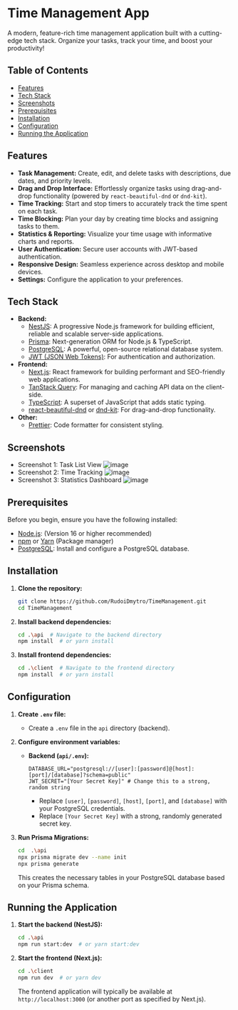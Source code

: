 # Time Management App
A modern, feature-rich time management application built with a cutting-edge tech stack.  Organize your tasks, track your time, and boost your productivity!

## Table of Contents

*   [Features](#features)
*   [Tech Stack](#tech-stack)
*   [Screenshots](#screenshots)
*   [Prerequisites](#prerequisites)
*   [Installation](#installation)
*   [Configuration](#configuration)
*   [Running the Application](#running-the-application)

## Features

*   **Task Management:** Create, edit, and delete tasks with descriptions, due dates, and priority levels.
*   **Drag and Drop Interface:**  Effortlessly organize tasks using drag-and-drop functionality (powered by `react-beautiful-dnd` or `dnd-kit`).
*   **Time Tracking:**  Start and stop timers to accurately track the time spent on each task.
*   **Time Blocking:**  Plan your day by creating time blocks and assigning tasks to them.
*   **Statistics & Reporting:**  Visualize your time usage with informative charts and reports.
*   **User Authentication:** Secure user accounts with JWT-based authentication.
*   **Responsive Design:**  Seamless experience across desktop and mobile devices.
*   **Settings:** Configure the application to your preferences.

## Tech Stack

*   **Backend:**
    *   [NestJS](https://nestjs.com/): A progressive Node.js framework for building efficient, reliable and scalable server-side applications.
    *   [Prisma](https://www.prisma.io/):  Next-generation ORM for Node.js & TypeScript.
    *   [PostgreSQL](https://www.postgresql.org/):  A powerful, open-source relational database system.
    *   [JWT (JSON Web Tokens)](https://jwt.io/): For authentication and authorization.
*   **Frontend:**
    *   [Next.js](https://nextjs.org/):  React framework for building performant and SEO-friendly web applications.
    *   [TanStack Query](https://tanstack.com/query/latest): For managing and caching API data on the client-side.
    *   [TypeScript](https://www.typescriptlang.org/):  A superset of JavaScript that adds static typing.
    *   [react-beautiful-dnd](https://github.com/atlassian/react-beautiful-dnd) or [dnd-kit](https://dndkit.com/): For drag-and-drop functionality.
*   **Other:**
    *   [Prettier](https://prettier.io/): Code formatter for consistent styling.

## Screenshots

*   Screenshot 1:  Task List View
![image](https://github.com/user-attachments/assets/f9330942-1b26-4c9a-8499-d3063a7e5880)
*   Screenshot 2:  Time Tracking
![image](https://github.com/user-attachments/assets/6eccb2fd-293c-474b-ba18-92d7d2f0cae7)
*   Screenshot 3:  Statistics Dashboard
![image](https://github.com/user-attachments/assets/16cdad52-71c1-4a48-a78d-576073cbbc39)

## Prerequisites

Before you begin, ensure you have the following installed:

*   [Node.js](https://nodejs.org/): (Version 16 or higher recommended)
*   [npm](https://www.npmjs.com/) or [Yarn](https://yarnpkg.com/) (Package manager)
*   [PostgreSQL](https://www.postgresql.org/):  Install and configure a PostgreSQL database.

## Installation

1.  **Clone the repository:**

    ```bash
    git clone https://github.com/RudoiDmytro/TimeManagement.git
    cd TimeManagement
    ```

2.  **Install backend dependencies:**

    ```bash
    cd .\api  # Navigate to the backend directory
    npm install  # or yarn install
    ```

3.  **Install frontend dependencies:**

    ```bash
    cd .\client  # Navigate to the frontend directory
    npm install  # or yarn install
    ```

## Configuration

1.  **Create `.env` file:**

    *   Create a `.env` file in the `api` directory (backend).
 
2.  **Configure environment variables:**

    *   **Backend (`api/.env`):**

        ```
        DATABASE_URL="postgresql://[user]:[password]@[host]:[port]/[database]?schema=public"
        JWT_SECRET="[Your Secret Key]" # Change this to a strong, random string
        ```

        *   Replace `[user]`, `[password]`, `[host]`, `[port]`, and `[database]` with your PostgreSQL credentials.
        *   Replace `[Your Secret Key]` with a strong, randomly generated secret key.

3.  **Run Prisma Migrations:**

    ```bash
    cd  .\api
    npx prisma migrate dev --name init
    npx prisma generate
    ```
    This creates the necessary tables in your PostgreSQL database based on your Prisma schema.

## Running the Application

1.  **Start the backend (NestJS):**

    ```bash
    cd .\api
    npm run start:dev  # or yarn start:dev
    ```

2.  **Start the frontend (Next.js):**

    ```bash
    cd .\client
    npm run dev  # or yarn dev
    ```

    The frontend application will typically be available at `http://localhost:3000` (or another port as specified by Next.js).
